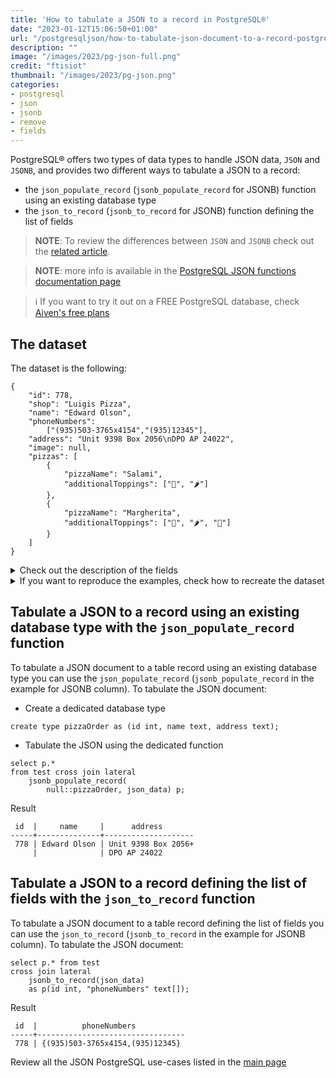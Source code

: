 ```yaml
---
title: 'How to tabulate a JSON to a record in PostgreSQL®'
date: "2023-01-12T15:06:50+01:00"
url: "/postgresqljson/how-to-tabulate-json-document-to-a-record-postgresql"
description: ""
image: "/images/2023/pg-json-full.png"
credit: "ftisiot"
thumbnail: "/images/2023/pg-json.png"
categories:
- postgresql
- json
- jsonb
- remove
- fields
---
```


PostgreSQL® offers two types of data types to handle JSON data, `JSON` and `JSONB`, and provides two different ways to tabulate a JSON to a record:

<!--more-->

* the `json_populate_record` (`jsonb_populate_record` for JSONB) function using an existing database type
* the `json_to_record` (`jsonb_to_record` for JSONB) function defining the list of fields

> **NOTE**: To review the differences between `JSON` and `JSONB` check out the [related article](/postgresqljson/what-are-the-differences-json-jsonb-postgresql).

> **NOTE**: more info is available in the [PostgreSQL JSON functions documentation page](https://www.postgresql.org/docs/current/functions-json.html)

> ℹ️ If you want to try it out on a FREE PostgreSQL database, check [Aiven's free plans](https://console.aiven.io/signup)

## The dataset

The dataset is the following:

```
{
    "id": 778,
    "shop": "Luigis Pizza",
    "name": "Edward Olson",
    "phoneNumbers":
        ["(935)503-3765x4154","(935)12345"],
    "address": "Unit 9398 Box 2056\nDPO AP 24022",
    "image": null,
    "pizzas": [
        {
            "pizzaName": "Salami",
            "additionalToppings": ["🥓", "🌶️"]
        },
        {
            "pizzaName": "Margherita",
            "additionalToppings": ["🍌", "🌶️", "🍍"]
        }
    ]
}
```

<details>
  <summary>Check out the description of the fields</summary>
The following examples use a pizza order dataset with an order having:

* `id`: 778
* `shop`: "Luigis Pizza"
* `name`: "Edward Olson"
* `phoneNumbers`:["(935)503-3765x4154","(935)12345"]
* `address`: "Unit 9398 Box 2056\nDPO AP 24022"
* `image`: null
* and two pizzas contained in the `pizzas` item:

```
[
    {
        "pizzaName": "Salami",
        "additionalToppings": ["🥓", "🌶️"]
    },
    {
        "pizzaName": "Margherita",
        "additionalToppings": ["🍌", "🌶️", "🍍"]
    }
]
```
</details>
<details>
  <summary>If you want to reproduce the examples, check how to recreate the dataset</summary>

It can be recreated with the following script:

```
create table test(id serial, json_data jsonb);

insert into test(json_data) values (
'{
    "id": 778,
    "shop": "Luigis Pizza",
    "name": "Edward Olson",
    "phoneNumbers":
        ["(935)503-3765x4154","(935)12345"],
    "address": "Unit 9398 Box 2056\nDPO AP 24022",
    "image": null,
    "pizzas": [
        {
            "pizzaName": "Salami",
            "additionalToppings": ["🥓", "🌶️"]
        },
        {
            "pizzaName": "Margherita",
            "additionalToppings": ["🍌", "🌶️", "🍍"]
        }
    ]
}');
```

</details>

## Tabulate a JSON to a record using an existing database type with the `json_populate_record` function

To tabulate a JSON document to a table record using an existing database type you can use the `json_populate_record` (`jsonb_populate_record` in the example for JSONB column). To tabulate the JSON document:

* Create a dedicated database type

```
create type pizzaOrder as (id int, name text, address text);
```

* Tabulate the JSON using the dedicated function

```
select p.* 
from test cross join lateral 
    jsonb_populate_record(
        null::pizzaOrder, json_data) p;
```

Result

```
 id  |     name     |      address
-----+--------------+--------------------
 778 | Edward Olson | Unit 9398 Box 2056+
     |              | DPO AP 24022
```

## Tabulate a JSON to a record defining the list of fields with the `json_to_record` function

To tabulate a JSON document to a table record defining the list of fields you can use the `json_to_record` (`jsonb_to_record` in the example for JSONB column). To tabulate the JSON document:

```
select p.* from test
cross join lateral 
    jsonb_to_record(json_data) 
    as p(id int, "phoneNumbers" text[]);
```

Result

```
 id  |          phoneNumbers
-----+---------------------------------
 778 | {(935)503-3765x4154,(935)12345}
```

Review all the JSON PostgreSQL use-cases listed in the [main page](/postgresqljson/main)